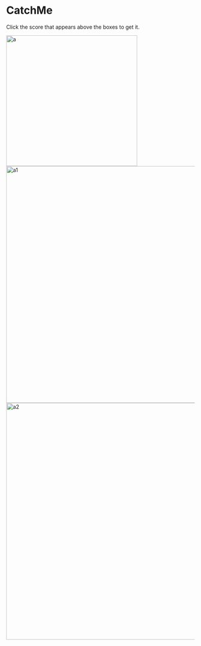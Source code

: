 # CatchMe
Click the score that appears above the boxes to get it.

<img width="350" alt="a" src="https://user-images.githubusercontent.com/75726319/168277241-d3ff9a25-1992-410d-905e-92265df41e8d.PNG">

<img width="634" alt="a1" src="https://user-images.githubusercontent.com/75726319/168277572-cc221774-5aa0-41bd-91dc-dc64d9828901.PNG">

<img width="634" alt="a2" src="https://user-images.githubusercontent.com/75726319/168277928-96ee7087-956f-449d-9857-3248c3ce8922.PNG">
